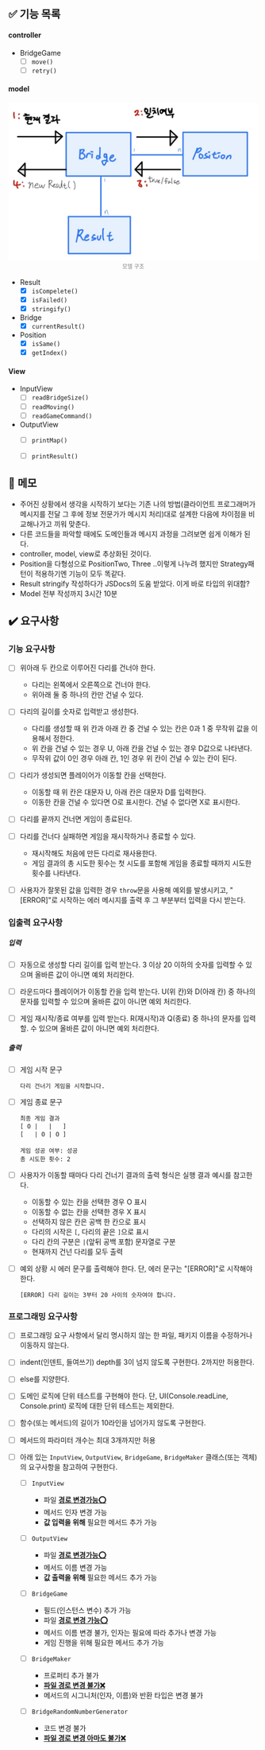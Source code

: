## ✅ 기능 목록

#### controller

- BridgeGame
	- [ ] `move()`
	- [ ] `retry()`

#### model

<figure style="margin: 1rem auto; max-width: 35rem;">
    <img src="./models.jpg" alt="img"/>
    <figcaption style="text-align:center; font-size:0.8em; color:gray;">모델 구조</figcaption>
</figure>

- Result
	- [x] `isCompelete()`
	- [x] `isFailed()`
	- [x] `stringify()`
- Bridge
	- [x] `currentResult()`
- Position
	- [x] `isSame()`
	- [x] `getIndex()`

#### View

- InputView
	- [ ] `readBridgeSize()`
	- [ ] `readMoving()`
	- [ ] `readGameCommand()`
- OutputView
	- [ ] `printMap()`
	- [ ] `printResult()`



## 📝 메모

- 주어진 상황에서 생각을 시작하기 보다는 기존 나의 방법(클라이언트 프로그래머가 메시지를 전달 그 후에 정보 전문가가 메시지 처리)대로 설계한 다음에 차이점을 비교해나가고 끼워 맞춘다.
- 다른 코드들을 파악할 때에도 도메인들과 메시지 과정을 그려보면 쉽게 이해가 된다.
- controller, model, view로 추상화된 것이다.
- Position을 다형성으로 PositionTwo, Three ..이렇게 나누려 했지만 Strategy패턴이 적용하기엔 기능이 모두 똑같다.
- Result stringify 작성하다가 JSDocs의 도움 받았다. 이게 바로 타입의 위대함?
- Model 전부 작성까지 3시간 10분


## ✔️ 요구사항

### 기능 요구사항

- [ ] 위아래 두 칸으로 이루어진 다리를 건너야 한다.
	- 다리는 왼쪽에서 오른쪽으로 건너야 한다.
	- 위아래 둘 중 하나의 칸만 건널 수 있다.
- [ ] 다리의 길이를 숫자로 입력받고 생성한다.
	- 다리를 생성할 때 위 칸과 아래 칸 중 건널 수 있는 칸은 0과 1 중 무작위 값을 이용해서 정한다.
	- 위 칸을 건널 수 있는 경우 U, 아래 칸을 건널 수 있는 경우 D값으로 나타낸다.
	- 무작위 값이 0인 경우 아래 칸, 1인 경우 위 칸이 건널 수 있는 칸이 된다.
- [ ] 다리가 생성되면 플레이어가 이동할 칸을 선택한다.
	- 이동할 때 위 칸은 대문자 U, 아래 칸은 대문자 D를 입력한다.
	- 이동한 칸을 건널 수 있다면 O로 표시한다. 건널 수 없다면 X로 표시한다.
- [ ] 다리를 끝까지 건너면 게임이 종료된다.
- [ ] 다리를 건너다 실패하면 게임을 재시작하거나 종료할 수 있다.
	- 재시작해도 처음에 만든 다리로 재사용한다.
	- 게임 결과의 총 시도한 횟수는 첫 시도를 포함해 게임을 종료할 때까지 시도한 횟수를 나타낸다.
- [ ] 사용자가 잘못된 값을 입력한 경우 `throw`문을 사용해 예외를 발생시키고, "[ERROR]"로 시작하는 에러 메시지를 출력 후 그 부분부터 입력을 다시 받는다.



### 입출력 요구사항

##### 입력

- [ ] 자동으로 생성할 다리 길이를 입력 받는다. 3 이상 20 이하의 숫자를 입력할 수 있으며 올바른 값이 아니면 예외 처리한다.

- [ ] 라운드마다 플레이어가 이동할 칸을 입력 받는다. U(위 칸)와 D(아래 칸) 중 하나의 문자를 입력할 수 있으며 올바른 값이 아니면 예외 처리한다.

- [ ] 게임 재시작/종료 여부를 입력 받는다. R(재시작)과 Q(종료) 중 하나의 문자를 입력할. 수 있으며 올바른 값이 아니면 예외 처리한다.

##### 출력

- [ ] 게임 시작 문구

	```
	다리 건너기 게임을 시작합니다.
	```

	

- [ ] 게임 종료 문구

	```
	최종 게임 결과
	[ O |   |   ]
	[   | O | O ]
	
	게임 성공 여부: 성공
	총 시도한 횟수: 2
	```

- [ ] 사용자가 이동할 때마다 다리 건너기 결과의 출력 형식은 실행 결과 예시를 참고한다.

	- 이동할 수 있는 칸을 선택한 경우 O 표시
	- 이동할 수 없는 칸을 선택한 경우 X 표시
	- 선택하지 않은 칸은 공백 한 칸으로 표시
	- 다리의 시작은 `[`, 다리의 끝은 `]`으로 표시
	- 다리 칸의 구분은 `|`(앞뒤 공백 포함) 문자열로 구분
	- 현재까지 건넌 다리를 모두 출력

- [ ] 예외 상황 시 에러 문구를 출력해야 한다. 단, 에러 문구는 "[ERROR]"로 시작해야 한다.

	```
	[ERROR] 다리 길이는 3부터 20 사이의 숫자여야 합니다.
	```



### 프로그래밍 요구사항

- [ ] 프로그래밍 요구 사항에서 달리 명시하지 않는 한 파일, 패키지 이름을 수정하거나 이동하지 않는다.

- [ ] indent(인덴트, 들여쓰기) depth를 3이 넘지 않도록 구현한다. 2까지만 허용한다.

- [ ] else를 지양한다.

- [ ] 도메인 로직에 단위 테스트를 구현해야 한다. 단, UI(Console.readLine, Console.print) 로직에 대한 단위 테스트는 제외한다.

- [ ] 함수(또는 메서드)의 길이가 10라인을 넘어가지 않도록 구현한다.

- [ ] 메서드의 파라미터 개수는 최대 3개까지만 허용

- [ ] 아래 있는 `InputView`, `OutputView`, `BridgeGame`, `BridgeMaker` 클래스(또는 객체)의 요구사항을 참고하여 구현한다.

	- [ ] `InputView`
		- 파일 **<u>경로 변경가능⭕️</u>**
		- 메서드 인자 변경 가능
		- **값 입력을 위해** 필요한 메서드 추가 가능

	- [ ] `OutputView`
		- 파일 **<u>경로 변경가능⭕️</u>**
		- 메서드 이름 변경 가능
		- **값 출력을 위해** 필요한 메서드 추가 가능
	- [ ] `BridgeGame`
		- 필드(인스턴스 변수) 추가 가능
		- 파일 **<u>경로 변경 가능⭕️</u>**
		- 메서드 이름 변경 불가, 인자는 필요에 따라 추가나 변경 가능
		- 게임 진행을 위해 필요한 메서드 추가 가능
	- [ ] `BridgeMaker`
		- 프로퍼티 추가 불가
		- **<u>파일 경로 변경 불가❌</u>**
		- 메서드의 시그니처(인자, 이름)와 반환 타입은 변경 불가
	- [ ] `BridgeRandomNumberGenerator`
		- 코드 변경 불가
		- <u>**파일 경로 변경 아마도 불가❌**</u>

